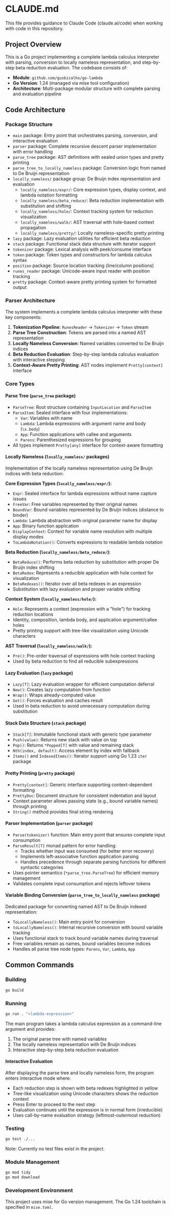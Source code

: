 # CLAUDE.md

This file provides guidance to Claude Code (claude.ai/code) when working with code in this repository.

## Project Overview

This is a Go project implementing a complete lambda calculus interpreter with parsing, conversion to locally nameless representation, and step-by-step beta reduction evaluation. The codebase consists of:

- **Module**: `github.com/gusbicalho/go-lambda`
- **Go Version**: 1.24 (managed via mise tool configuration)
- **Architecture**: Multi-package modular structure with complete parsing and evaluation pipeline

## Code Architecture

### Package Structure

- `main` package: Entry point that orchestrates parsing, conversion, and interactive evaluation
- `parser` package: Complete recursive descent parser implementation with error handling
- `parse_tree` package: AST definitions with sealed union types and pretty printing
- `parse_tree_to_locally_nameless` package: Conversion logic from named to De Bruijn representation
- `locally_nameless/` package group: De Bruijn index representation and evaluation
  - `locally_nameless/expr/`: Core expression types, display context, and lambda notation formatting
  - `locally_nameless/beta_reduce/`: Beta reduction implementation with substitution and shifting
  - `locally_nameless/hole/`: Context tracking system for reduction visualization
  - `locally_nameless/walk/`: AST traversal with hole-based context propagation
  - `locally_nameless/pretty/`: Locally nameless-specific pretty printing
- `lazy` package: Lazy evaluation utilities for efficient beta reduction
- `stack` package: Functional stack data structure with iterator support
- `tokenizer` package: Lexical analysis with peek/consume interface
- `token` package: Token types and constructors for lambda calculus syntax
- `position` package: Source location tracking (line/column positions)
- `runes_reader` package: Unicode-aware input reader with position tracking
- `pretty` package: Context-aware pretty printing system for formatted output

### Parser Architecture

The system implements a complete lambda calculus interpreter with these key components:

1. **Tokenization Pipeline**: `RunesReader` → `Tokenizer` → `Token` stream
2. **Parse Tree Construction**: Tokens are parsed into a named AST representation
3. **Locally Nameless Conversion**: Named variables converted to De Bruijn indices
4. **Beta Reduction Evaluation**: Step-by-step lambda calculus evaluation with interactive stepping
5. **Context-Aware Pretty Printing**: AST nodes implement `Pretty[context]` interface

### Core Types

#### Parse Tree (`parse_tree` package)
- `ParseTree`: Root structure containing `InputLocation` and `ParseItem`
- `ParseItem`: Sealed interface with four implementations:
  - `Var`: Variables with name
  - `Lambda`: Lambda expressions with argument name and body (`\x.body`)
  - `App`: Function applications with callee and arguments
  - `Parens`: Parenthesized expressions for grouping
- All types implement `Pretty[any]` interface for context-aware formatting

#### Locally Nameless (`locally_nameless/` packages)
Implementation of the locally nameless representation using De Bruijn indices with beta reduction:

**Core Expression Types (`locally_nameless/expr/`):**
- `Expr`: Sealed interface for lambda expressions without name capture issues
- `FreeVar`: Free variables represented by their original names
- `BoundVar`: Bound variables represented by De Bruijn indices (distance to binder)
- `Lambda`: Lambda abstraction with original parameter name for display
- `App`: Binary function application
- `DisplayContext`: Context for variable name resolution with multiple display modes
- `ToLambdaNotation()`: Converts expressions to readable lambda notation

**Beta Reduction (`locally_nameless/beta_reduce/`):**
- `BetaReduce()`: Performs beta reduction by substitution with proper De Bruijn index shifting
- `BetaRedex`: Represents a reducible application with hole context for visualization
- `BetaRedexes()`: Iterator over all beta redexes in an expression
- Substitution with lazy evaluation and proper variable shifting

**Context System (`locally_nameless/hole/`):**
- `Hole`: Represents a context (expression with a "hole") for tracking reduction locations
- Identity, composition, lambda body, and application argument/callee holes
- Pretty printing support with tree-like visualization using Unicode characters

**AST Traversal (`locally_nameless/walk/`):**
- `Pre()`: Pre-order traversal of expressions with hole context tracking
- Used by beta reduction to find all reducible subexpressions

#### Lazy Evaluation (`lazy` package)
- `Lazy[T]`: Lazy evaluation wrapper for efficient computation deferral
- `New()`: Creates lazy computation from function
- `Wrap()`: Wraps already-computed value
- `Get()`: Forces evaluation and caches result
- Used in beta reduction to avoid unnecessary computation during substitution

#### Stack Data Structure (`stack` package)
- `Stack[T]`: Immutable functional stack with generic type parameter
- `Push(value)`: Returns new stack with value on top
- `Pop()`: Returns `*Popped[T]` with value and remaining stack
- `Nth(index, default)`: Access element by index with fallback
- `Items()` and `IndexedItems()`: Iterator support using Go 1.23 `iter` package

#### Pretty Printing (`pretty` package)
- `Pretty[context]`: Generic interface supporting context-dependent formatting
- `PrettyDoc`: Document structure for consistent indentation and layout
- Context parameter allows passing state (e.g., bound variable names) through printing
- `String()` method provides final string rendering

#### Parser Implementation (`parser` package)
- `Parse(tokenizer)` function: Main entry point that ensures complete input consumption
- `ParseResult[T]` monad pattern for error handling:
  - Tracks whether input was consumed (for better error recovery)
  - Implements left-associative function application parsing
  - Handles precedence through separate parsing functions for different syntactic categories
- Uses pointer semantics (`*parse_tree.ParseTree`) for efficient memory management
- Validates complete input consumption and rejects leftover tokens

#### Variable Binding Conversion (`parse_tree_to_locally_nameless` package)
Dedicated package for converting named AST to De Bruijn indexed representation:
- `ToLocallyNameless()`: Main entry point for conversion
- `toLocallyNameless()`: Internal recursive conversion with bound variable tracking
- Uses functional stack to track bound variable names during traversal
- Free variables remain as names, bound variables become indices
- Handles all parse tree node types: `Parens`, `Var`, `Lambda`, `App`

## Common Commands

### Building
```bash
go build
```

### Running
```bash
go run . "<lambda-expression>"
```
The main program takes a lambda calculus expression as a command-line argument and provides:
1. The original parse tree with named variables
2. The locally nameless representation with De Bruijn indices
3. Interactive step-by-step beta reduction evaluation

#### Interactive Evaluation
After displaying the parse tree and locally nameless form, the program enters interactive mode where:
- Each reduction step is shown with beta redexes highlighted in yellow
- Tree-like visualization using Unicode characters shows the reduction context
- Press Enter to proceed to the next step
- Evaluation continues until the expression is in normal form (irreducible)
- Uses call-by-name evaluation strategy (leftmost-outermost reduction)

### Testing
```bash
go test ./...
```
Note: Currently no test files exist in the project.

### Module Management
```bash
go mod tidy
go mod download
```

### Development Environment
This project uses mise for Go version management. The Go 1.24 toolchain is specified in `mise.toml`.